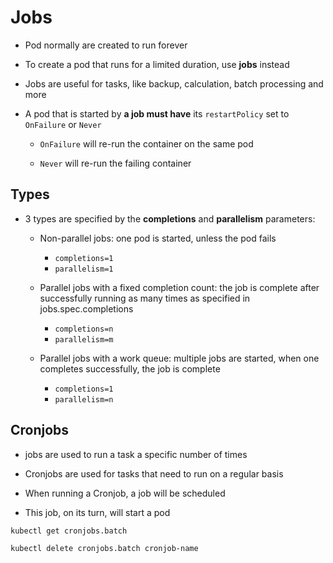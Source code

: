 # Jobs

- Pod normally are created to run forever

- To create a pod that runs for a limited duration, use __jobs__ instead

- Jobs are useful for tasks, like backup, calculation, batch processing and more

- A pod that is started by __a job must have__ its `restartPolicy` set to `OnFailure` or `Never`
    - `OnFailure` will re-run the container on the same pod

    - `Never` will re-run the failing container


## Types

- 3 types are specified by the __completions__ and __parallelism__ parameters:

    - Non-parallel jobs: one pod is started, unless the pod fails
        - `completions=1`
        - `parallelism=1`

    - Parallel jobs with a fixed completion count: the job is complete after successfully running as many times as specified in jobs.spec.completions
        - `completions=n`
        - `parallelism=m`

    - Parallel jobs with a work queue: multiple jobs are started, when one completes successfully, the job is complete
        - `completions=1`
        - `parallelism=n`
    
## Cronjobs

- jobs are used to run a task a specific number of times

- Cronjobs are used for tasks that need to run on a regular basis

- When running a Cronjob, a job will be scheduled

- This job, on its turn, will start a pod


```
kubectl get cronjobs.batch

kubectl delete cronjobs.batch cronjob-name
```